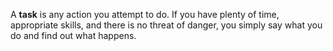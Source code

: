 A **task** is any action you attempt to do. If you have plenty of time, appropriate skills, and there is no threat of danger, you simply say what you do and find out what happens.